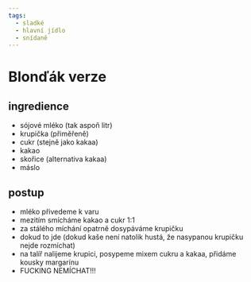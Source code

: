 ```yaml
---
tags:
  - sladké
  - hlavní jídlo
  - snídaně
--- 
```


# Blonďák verze

## ingredience
- sójové mléko (tak aspoň litr)
- krupička (přiměřeně)
- cukr (stejně jako kakaa)
- kakao
- skořice (alternativa kakaa)
- máslo

## postup
- mléko přivedeme k varu
- mezitím smícháme kakao a cukr 1:1
- za stálého míchání opatrně dosypáváme krupičku
- dokud to jde (dokud kaše není natolik hustá, že nasypanou krupičku nejde rozmíchat)
- na talíř nalijeme krupici, posypeme mixem cukru a kakaa, přidáme kousky margarínu
- FUCKING NEMÍCHAT!!!

<!--stackedit_data:
eyJoaXN0b3J5IjpbMTA5NzAzOTU5XX0=
-->